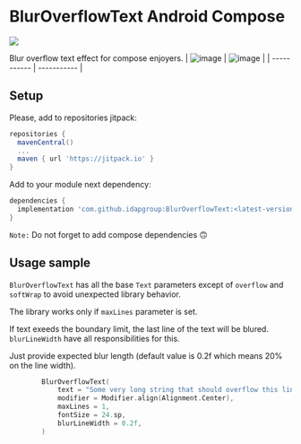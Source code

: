 # BlurOverflowText Android Compose

[![](https://jitpack.io/v/idapgroup/BlurOverflowText.svg)](https://jitpack.io/#idapgroup/BlurOverflowText)

Blur overflow text effect for compose enjoyers.
| ![image](https://github.com/idapgroup/BlurOverflowText/assets/12797421/81ba9b5d-3dcc-4f07-96fd-07a389425fb9) | ![image](https://github.com/idapgroup/BlurOverflowText/assets/12797421/10b04ad0-76bc-4b92-b66c-0304e4e95a50) |
| ----------- | ----------- |

## Setup
Please, add to repositories jitpack:
```groovy
repositories {
  mavenCentral()
  ...
  maven { url 'https://jitpack.io' }
}
```
Add to your module next dependency:
```groovy
dependencies {
  implementation 'com.github.idapgroup:BlurOverflowText:<latest-version>'
}
```
`Note:` Do not forget to add compose dependencies 🙃

## Usage sample

`BlurOverflowText` has all the base `Text` parameters except of `overflow` and `softWrap` to avoid unexpected library behavior.

The library works only if `maxLines` parameter is set.

If text exeeds the boundary limit, the last line of the text will be blured. `blurLineWidth` have all responsibilities for this.

Just provide expected blur length (default value is 0.2f which means 20% on the line width).

```kotlin
        BlurOverflowText(
            text = "Some very long string that should overflow this line.",
            modifier = Modifier.align(Alignment.Center),
            maxLines = 1,
            fontSize = 24.sp,
            blurLineWidth = 0.2f,
        )
```
